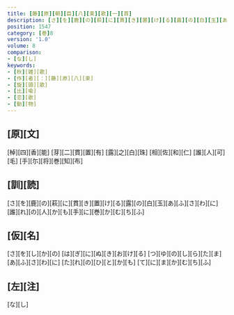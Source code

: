 ```yaml
---
title: [藤][原][朝][臣][八][束][歌][一][首]
description: [さ][を][鹿][の][萩][に][貫][き][置][け][る][露][の][白][玉][あ][ふ][さ][わ][に][誰][れ][の][人][か][も][手][に][巻][か][む][ち][ふ]
position: 1547
category: [巻]8
version: '1.0'
volume: 8
comparison:
- [な][し]
keywords:
- [秋][雑][歌]
- [作][者][：][藤][原][八][束]
- [旋][頭][歌]
- [比][喩]
- [恋][歌]
- [動][物]
---
```


## [原][文]

[棹][四][香][能] [芽][二][貫][置][有] [露][之][白][珠] [相][佐][和][仁] [誰][人][可][毛] [手][尓][将][巻][知][布]

## [訓][読]

[さ][を][鹿][の][萩][に][貫][き][置][け][る][露][の][白][玉][あ][ふ][さ][わ][に][誰][れ][の][人][か][も][手][に][巻][か][む][ち][ふ]

## [仮][名]

[さ][を][し][か][の] [は][ぎ][に][ぬ][き][お][け][る] [つ][ゆ][の][し][ら][た][ま] [あ][ふ][さ][わ][に] [た][れ][の][ひ][と][か][も] [て][に][ま][か][む][ち][ふ]

## [左][注]

[な][し]
